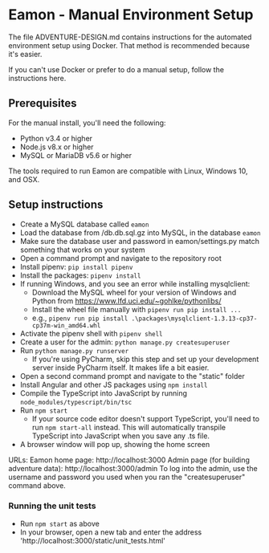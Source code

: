 # Eamon - Manual Environment Setup

The file ADVENTURE-DESIGN.md contains instructions for the automated environment setup using Docker. That method is recommended because it's easier.

If you can't use Docker or prefer to do a manual setup, follow the instructions here.

## Prerequisites

For the manual install, you'll need the following:

* Python v3.4 or higher
* Node.js v8.x or higher
* MySQL or MariaDB v5.6 or higher

The tools required to run Eamon are compatible with Linux, Windows 10, and OSX.

## Setup instructions

* Create a MySQL database called `eamon`
* Load the database from /db.db.sql.gz into MySQL, in the database `eamon`
* Make sure the database user and password in eamon/settings.py match something that works on your system
* Open a command prompt and navigate to the repository root
* Install pipenv: `pip install pipenv`
* Install the packages: `pipenv install`
* If running Windows, and you see an error while installing mysqlclient:
    * Download the MySQL wheel for your version of Windows and Python from https://www.lfd.uci.edu/~gohlke/pythonlibs/
    * Install the wheel file manually with `pipenv run pip install ... `
    * e.g., `pipenv run pip install .\packages\mysqlclient-1.3.13-cp37-cp37m-win_amd64.whl`
* Activate the pipenv shell with `pipenv shell` 
* Create a user for the admin: `python manage.py createsuperuser`
* Run `python manage.py runserver`
    * If you're using PyCharm, skip this step and set up your development server inside PyCharm itself. It makes life a bit easier.
* Open a second command prompt and navigate to the "static" folder
* Install Angular and other JS packages using `npm install`
* Compile the TypeScript into JavaScript by running `node_modules/typescript/bin/tsc`
* Run `npm start`
    * If your source code editor doesn't support TypeScript, you'll need to run `npm start-all` instead. This will automatically transpile TypeScript into JavaScript when you save any .ts file.
* A browser window will pop up, showing the home screen

URLs: 
Eamon home page: http://localhost:3000
Admin page (for building adventure data): http://localhost:3000/admin
To log into the admin, use the username and password you used when you ran the "createsuperuser" command above.

### Running the unit tests

* Run `npm start` as above
* In your browser, open a new tab and enter the address 'http://localhost:3000/static/unit_tests.html'
